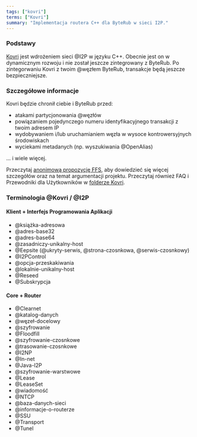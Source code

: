 ```yaml
---
tags: ["kovri"]
terms: ["Kovri"]
summary: "Implementacja routera C++ dla ByteRub w sieci I2P."
---
```


### Podstawy

[Kovri](https://gitlab.com/kovri-project/kovri/) jest wdrożeniem sieci @I2P w języku C++. Obecnie jest on w dynamicznym rozwoju i nie został jeszcze zintegrowany z ByteRub. Po zintegorwaniu Kovri z twoim @węzłem ByteRub, transakcje będą jeszcze bezpieczniejsze.

### Szczegółowe informacje

Kovri będzie chronił ciebie i ByteRub przed:

- atakami partycjonowania @węzłów
- powiązaniem pojedynczego numeru identyfikacyjnego transakcji z twoim adresem IP
- wydobywaniem i/lub uruchamianiem węzła w wysoce kontrowersyjnych środowiskach
- wyciekami metadanych (np. wyszukiwania @OpenAlias)

... i wiele więcej.

Przeczytaj [anonimową propozycję FFS](https://forum.getmonero.org/9/work-in-progress/86967/anonimal-s-kovri-full-time-development-funding-thread), aby dowiedzieć się więcej szczegółów oraz na temat argumentacji projektu. Przeczytaj również FAQ i Przewodniki dla Użytkowników w [folderze Kovri](https://gitlab.com/kovri-project/kovri/).

### Terminologia @Kovri / @I2P

#### Klient + Interfejs Programowania Aplikacji

- @książka-adresowa
- @adres-base32
- @adres-base64
- @zasadniczy-unikalny-host
- @Eepsite (@ukryty-serwis, @strona-czosnkowa, @serwis-czosnkowy)
- @I2PControl
- @opcja-przeskakiwania
- @lokalnie-unikalny-host
- @Reseed
- @Subskrypcja

#### Core + Router

- @Clearnet
- @katalog-danych
- @węzeł-docelowy
- @szyfrowanie
- @Floodfill
- @szyfrowanie-czosnkowe
- @trasowanie-czosnkowe
- @I2NP
- @In-net
- @Java-I2P
- @szyfrowanie-warstwowe
- @Lease
- @LeaseSet
- @wiadomość
- @NTCP
- @baza-danych-sieci
- @informacje-o-routerze
- @SSU
- @Transport
- @Tunel
